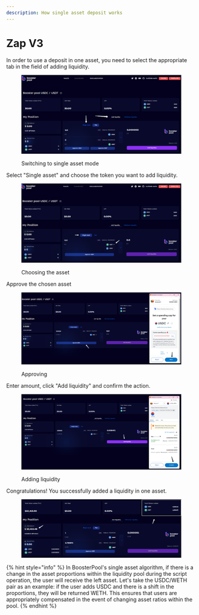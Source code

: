 ```yaml
---
description: How single asset deposit works
---
```


# Zap V3

In order to use a deposit in one asset, you need to select the appropriate tab in the field of adding liquidity.

<figure><img src="../../.gitbook/assets/image (39).png" alt=""><figcaption><p>Switching to single asset mode</p></figcaption></figure>

Select "Single asset" and choose the token you want to add liquidity.

<figure><img src="../../.gitbook/assets/image (45).png" alt=""><figcaption><p>Choosing the asset</p></figcaption></figure>

Approve the chosen asset

<figure><img src="../../.gitbook/assets/image (44).png" alt=""><figcaption><p>Approving</p></figcaption></figure>

Enter amount, click "Add liquidity" and confirm the action.

<figure><img src="../../.gitbook/assets/image (13).png" alt=""><figcaption><p>Adding liquidity</p></figcaption></figure>

Congratulations! You successfully added a liquidity in one asset.

<figure><img src="../../.gitbook/assets/image (50).png" alt=""><figcaption></figcaption></figure>

{% hint style="info" %}
In BoosterPool's single asset algorithm, if there is a change in the asset proportions within the liquidity pool during the script operation, the user will receive the left asset. Let's take the USDC/WETH pair as an example: if the user adds USDC and there is a shift in the proportions, they will be returned WETH. This ensures that users are appropriately compensated in the event of changing asset ratios within the pool.
{% endhint %}
